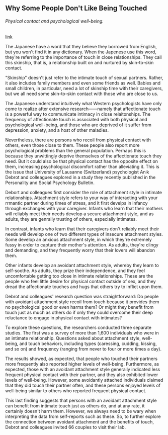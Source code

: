 ## Why Some People Don't Like Being Touched

###### Physical contact and psychological well-being.

[link](https://www.psychologytoday.com/intl/blog/talking-apes/202101/the-power-touch)

The Japanese have a word that they believe they borrowed from English, but you won't find it in any dictionary. When the Japenese use this word, they're referring to the importance of touch in close relationships. They call this skinship, that is, a relationship built on and nurtured by skin-to-skin contact.

"Skinship" doesn't just refer to the intimate touch of sexual partners. Rather, it also includes family members and even some friends as well. Babies and small children, in particular, need a lot of skinship time with their caregivers, but we all need some skin-to-skin contact with those who are close to us.

The Japanese understand intuitively what Western psychologists have only come to realize after extensive research——namely that affectionate touch is a powerful way to communicate intimacy in close relaitonships. The frequency of affectionate touch is associated with both physical and psychological well-being, and those who are deprived of it suffer from depression, anxiety, and a host of other maladies.

Nevertheless, there are persons who recoil from physical contact with others, even those close to them. These people also report more psychological problems than the general population. Perhaps this is because they unwittingly deprive themselves of the affectionate touch they need. But it could also be that physical contact has the opposite effect on them, increasing psychological discomfort rather than alleviating it. This is the issue that University of Lausanne (Switzerland) psychologist Anik Debrot and colleagues explored in a study they recently published in the Personality and Social Psychology Bulletin.

Debort and colleagues first consider the role of attachment style in intimate relationships. Attachment style refers to your way of interacting with your rrmantic partner during times of stress, and it first develps in infancy through exchanges with your caregiver. Infants who learn that their mothers will reliably meet their needs develop a secure attachment style, and as adults, they are genrally trusting of others, especially intimates.

In contrast, infants who learn that their caregivers don't reliably meet their needs will develop one of two different types of insecure attachment styles. Some develop an anxious attachment style, in which they're extremely fussy in order to capture their mother's attention. As adults, they're clingy and demanding, and they frequently worry that their lovers will abandon them.

Other infants develop an avoidant attachment style, whereby they learn to self-soothe. As adults, they prize their independence, and they feel uncomfortable getting too close in intimate relationships. These are the people who feel little desire for physical contact outside of sex, and they dread the affectionate touches and hugs that others try to inflict upon them.

Debrot and colleagues' research question was straightforward: Do people with avoidant attachment style recoil from touch because it provides them no psychological good or even harms them? Or might they benefit from touch just as much as others do if only they could overcome their deep reluctance to engage in physical contact with intimates?

To explore these questions, the researchers conducted three separate studies. The first was a survey of more than 1,600 individuals who were in an intimate relationship. Questions asked about attachment style, well-being, and touch behaviors, including types (caressing, cudding, kissing, and so on) and frequency (ranging from never to four or more times a day).

The results showed, as expected, that people who touched their partners more frequently also reported higher levels of well-being. Furthermore, as expected, those with an avoidant attachment style generally indicated less frequent physical contact with their partner, and they also exhibited lower levels of well-being. However, some avoidantly attached individuals claimed that they did touch their partner often, and these persons enjoyed levels of well-being similar to others who reported frequent physical contact.

This last finding suggests that persons with an avoidant attachment style can benefit from intimate touch just as others do, and at any rate, it certainly doesn't harm them. However, we always need to be wary when interpreting the data from self-reports such as these. So, to further explore the connection between avoidant attachment and the benefits of touch, Debrot and colleagues invited 66 couples to visit their lab.
